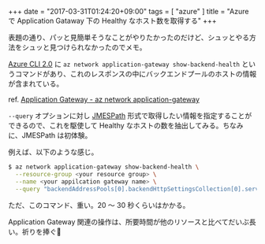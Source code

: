 +++
date = "2017-03-31T01:24:20+09:00"
tags = [ "azure" ]
title = "Azure で Application Gataway 下の Healthy なホスト数を取得する"
+++

表題の通り、パッと見簡単そうなことがやりたかったのだけど、シュッとやる方法をシュッと見つけられなかったのでメモ。

<!--more-->

[Azure CLI 2.0](https://docs.microsoft.com/en-us/cli/azure/overview) に `az network application-gateway show-backend-health` というコマンドがあり、これのレスポンスの中にバックエンドプールのホストの情報が含まれている。

ref. [Application Gateway - az network application-gateway](https://docs.microsoft.com/en-us/cli/azure/network/application-gateway)

`--query` オプションに対し [JMESPath](http://jmespath.org) 形式で取得したい情報を指定することができるので、これを駆使して Healthy なホストの数を抽出してみる。ちなみに、JMESPath は初体験。

例えば、以下のような感じ。

``` sh
$ az network application-gateway show-backend-health \
  --resource-group <your resource group> \
  --name <your appilcation gateway name> \
  --query "backendAddressPools[0].backendHttpSettingsCollection[0].servers[?health=='Healthy'] | length(@)"
```

ただ、このコマンド、重い。20 〜 30 秒くらいはかかる。

Application Gateway 関連の操作は、所要時間が他のリソースと比べてだいぶ長い。祈りを捧ぐ🙏
